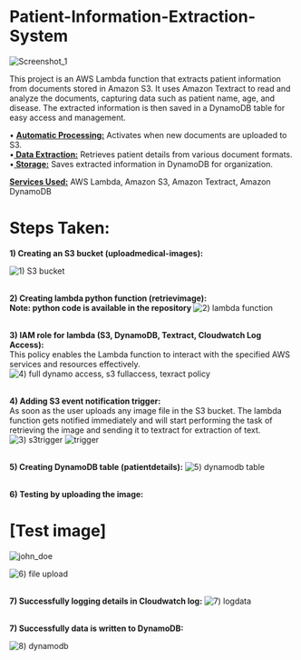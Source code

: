 # Patient-Information-Extraction-System

![Screenshot_1](https://github.com/user-attachments/assets/61d0adff-f22f-4b7c-a3c5-22ebd863c831)

This project is an AWS Lambda function that extracts patient information from documents stored in Amazon S3. It uses Amazon Textract to read and analyze the documents, capturing data such as patient name, age, and disease. The extracted information is then saved in a DynamoDB table for easy access and management.

•	<u><strong>Automatic Processing:</u></strong> Activates when new documents are uploaded to S3.<br>
•<u><strong>	Data Extraction:</u></strong> Retrieves patient details from various document formats.<br>
•<u><strong>	Storage:</u></strong> Saves extracted information in DynamoDB for organization.

<u><strong>Services Used:</u></strong> AWS Lambda, Amazon S3, Amazon Textract, Amazon DynamoDB

# Steps Taken:<br>
<strong>1) Creating an S3 bucket (uploadmedical-images):</strong>

![1) S3 bucket](https://github.com/user-attachments/assets/320177b5-003b-4d74-93c6-4ff8408b36b7)

<strong><br>2) Creating lambda python function (retrievimage):</strong><br>
<strong>Note: python code is available in the repository </strong>
![2) lambda function](https://github.com/user-attachments/assets/245a1e38-1a16-4884-a559-54914d0a4491)

<strong><br>3) IAM role for lambda (S3, DynamoDB, Textract, Cloudwatch Log Access):</strong><br>
This policy enables the Lambda function to interact with the specified AWS services and resources effectively.
![4) full dynamo access, s3 fullaccess, texract policy](https://github.com/user-attachments/assets/99f893da-9f44-4d1f-87d5-99bf99d45bf1)

<strong><br>4) Adding S3 event notification trigger:</strong><br>
As soon as the user uploads any image file in the S3 bucket. The lambda function gets notified immediately and will start performing the task of retrieving the image and sending it to textract for extraction of text.
![3) s3trigger](https://github.com/user-attachments/assets/47fd68f8-b15c-4a74-b5ad-b4975033f9e8)
![trigger](https://github.com/user-attachments/assets/d6ea5b00-afb4-44ce-9bbb-e137945ad71e)

<strong><br>5) Creating DynamoDB table (patientdetails):</strong>
![5) dynamodb table](https://github.com/user-attachments/assets/4be7a2d8-a4c5-4628-b7ac-1303916b63d9)

<strong><br>6) Testing by uploading the image:</strong>
# [Test image]
![john_doe](https://github.com/user-attachments/assets/ceeca757-a627-48af-8729-3b053bbc5d39)

![6) file upload](https://github.com/user-attachments/assets/e6b3ef8d-124b-4170-8bcb-9efb5fcfd46e)

<strong><br>7) Successfully logging details in Cloudwatch log:</strong>
![7) logdata](https://github.com/user-attachments/assets/46abbc37-e021-405b-8182-afd6010aa6fc)

<strong><br>7) Successfully data is written to DynamoDB:</strong>

![8) dynamodb](https://github.com/user-attachments/assets/84b57d7d-6943-495d-a3ab-73b0c96b5410)










